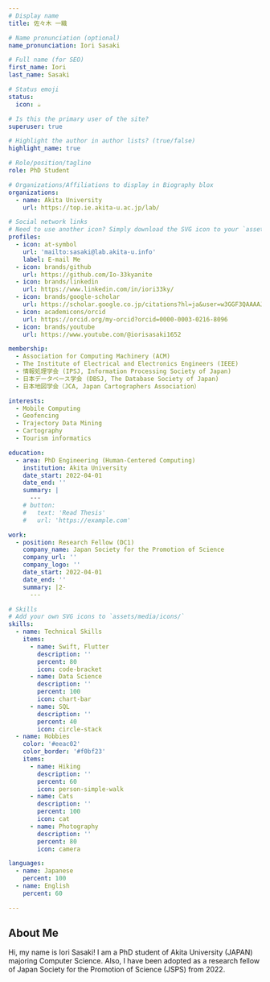 ```yaml
---
# Display name
title: 佐々木 一織

# Name pronunciation (optional)
name_pronunciation: Iori Sasaki

# Full name (for SEO)
first_name: Iori
last_name: Sasaki

# Status emoji
status:
  icon: ☕️

# Is this the primary user of the site?
superuser: true

# Highlight the author in author lists? (true/false)
highlight_name: true

# Role/position/tagline
role: PhD Student

# Organizations/Affiliations to display in Biography blox
organizations:
  - name: Akita University
    url: https://top.ie.akita-u.ac.jp/lab/

# Social network links
# Need to use another icon? Simply download the SVG icon to your `assets/media/icons/` folder.
profiles:
  - icon: at-symbol
    url: 'mailto:sasaki@lab.akita-u.info'
    label: E-mail Me
  - icon: brands/github
    url: https://github.com/Io-33kyanite
  - icon: brands/linkedin
    url: https://www.linkedin.com/in/iori33ky/
  - icon: brands/google-scholar
    url: https://scholar.google.co.jp/citations?hl=ja&user=w3GGF3QAAAAJ
  - icon: academicons/orcid
    url: https://orcid.org/my-orcid?orcid=0000-0003-0216-8096
  - icon: brands/youtube
    url: https://www.youtube.com/@iorisasaki1652

membership:
  - Association for Computing Machinery (ACM)
  - The Institute of Electrical and Electronics Engineers (IEEE)
  - 情報処理学会 (IPSJ, Information Processing Society of Japan)
  - 日本データベース学会 (DBSJ, The Database Society of Japan)
  - 日本地図学会（JCA, Japan Cartographers Association）

interests:
  - Mobile Computing
  - Geofencing
  - Trajectory Data Mining
  - Cartography
  - Tourism informatics

education:
  - area: PhD Engineering (Human-Centered Computing)
    institution: Akita University
    date_start: 2022-04-01
    date_end: ''
    summary: |
      ---
    # button:
    #   text: 'Read Thesis'
    #   url: 'https://example.com'

work:
  - position: Research Fellow (DC1)
    company_name: Japan Society for the Promotion of Science
    company_url: ''
    company_logo: ''
    date_start: 2022-04-01
    date_end: ''
    summary: |2-
      ---

# Skills
# Add your own SVG icons to `assets/media/icons/`
skills:
  - name: Technical Skills
    items:
      - name: Swift, Flutter
        description: ''
        percent: 80
        icon: code-bracket
      - name: Data Science
        description: ''
        percent: 100
        icon: chart-bar
      - name: SQL
        description: ''
        percent: 40
        icon: circle-stack
  - name: Hobbies
    color: '#eeac02'
    color_border: '#f0bf23'
    items:
      - name: Hiking
        description: ''
        percent: 60
        icon: person-simple-walk
      - name: Cats
        description: ''
        percent: 100
        icon: cat
      - name: Photography
        description: ''
        percent: 80
        icon: camera

languages:
  - name: Japanese
    percent: 100
  - name: English
    percent: 60

---
```


## About Me

Hi, my name is Iori Sasaki! I am a PhD student of Akita University (JAPAN) majoring Computer Science. Also, I have been adopted as a research fellow of Japan Society for the Promotion of Science (JSPS) from 2022.
